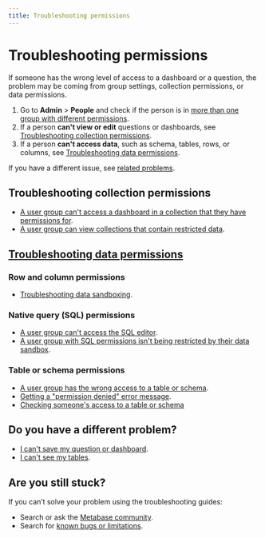 ```yaml
---
title: Troubleshooting permissions
---
```


# Troubleshooting permissions

If someone has the wrong level of access to a dashboard or a question, the problem may be coming from group settings, collection permissions, or data permissions.

1. Go to **Admin** > **People** and check if the person is in [more than one group with different permissions][group-permissions].
2. If a person **can't view or edit** questions or dashboards, see [Troubleshooting collection permissions](#troubleshooting-collection-permissions).
3. If a person **can't access data**, such as schema, tables, rows, or columns, see [Troubleshooting data permissions](#troubleshooting-data-permissions).

If you have a different issue, see [related problems](#do-you-have-a-different-problem).

## Troubleshooting collection permissions

- [A user group can't access a dashboard in a collection that they have permissions for][troubleshooting-viewing-editing].
- [A user group can view collections that contain restricted data][collections-restricted-data].

## [Troubleshooting data permissions][troubleshooting-data-permissions]

### Row and column permissions

- [Troubleshooting data sandboxing][troubleshooting-data-sandboxing].

### Native query (SQL) permissions

- [A user group can't access the SQL editor][sql-access].
- [A user group with SQL permissions isn't being restricted by their data sandbox][sql-sandboxing].

### Table or schema permissions

- [A user group has the wrong access to a table or schema][table-schema-access].
- [Getting a "permission denied" error message][permission-denied].
- [Checking someone's access to a table or schema](../data-permissions.md#checking-someones-access-to-a-table-or-schema)

## Do you have a different problem?

- [I can't save my question or dashboard][proxies].
- [I can't see my tables](../cant-see-tables.md).

## Are you still stuck?

If you can’t solve your problem using the troubleshooting guides:

- Search or ask the [Metabase community][discourse].
- Search for [known bugs or limitations][known-issues].

[admin-permissions]: ../permissions/start.md
[collection-permissions]: ../permissions/collections.md
[collections-restricted-data]: ../data-permissions.md#a-user-group-can-view-collections-that-contain-restricted-data
[connecting-database]: ../databases/connecting.md
[data-browser]: https://www.metabase.com/learn/metabase-basics/querying-and-dashboards/data-browser
[data-model]: ../data-modeling/metadata-editing.md
[data-permissions]: ../permissions/data.md
[discourse]: https://discourse.metabase.com/
[group-permissions]: ../permissions/introduction.md#key-points-regarding-permissions
[known-issues]: ./known-issues.md
[learn-permissions]: https://www.metabase.com/learn/metabase-basics/administration/permissions
[permission-denied]: ../data-permissions.md#getting-a-permission-denied-error-message
[proxies]: ./proxies.md
[sandboxing]: ./sandboxing.md
[setting-collection-permissions]: ../permissions/collections.md#setting-permissions-for-collections
[sql-access]: ../data-permissions.md#a-user-group-cant-access-the-sql-editor
[sql-sandboxing]: ../sandboxing.md#is-the-question-written-in-sql
[table-schema-access]: ../data-permissions.md#a-user-group-has-the-wrong-access-to-a-table-or-schema
[troubleshooting-data-permissions]: ../data-permissions.md
[troubleshooting-data-sandboxing]: ../sandboxing.md
[troubleshooting-viewing-editing]: ../cant-view-or-edit.md
